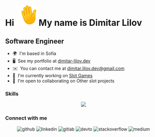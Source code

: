 Hi <img src="/images/hi.gif" alt="hi" style="width:66px;"/> My name is Dimitar Lilov
=====================================================================================================================================

Software Engineer
-----------------

*   🌍  I'm based in Sofia
*   🖥️  See my portfolio at [dimitar-lilov.dev](http://www.dimitar-lilov.dev)
*   ✉️  You can contact me at [dimitar.lilov.dev@gmail.com](mailto:dimitar.lilov.dev@gmail.com)
*   🚀  I'm currently working on [Slot Games](http://7mojos.com/slots)
*   🤝  I'm open to collaborating on Other slot projects
  
### Skills 
<p align="center">
  <a href="https://skillicons.dev">
    <img src="https://skillicons.dev/icons?i=cs,java,js,ts,html,css,react,angular,git,linux,dotnet,nodejs,express,redux,jquery,pug,php,go,py,lua,sass,bootstrap,webpack,babel,docker,jenkins,rabbitmq,grafana,postgres,mongodb,mysql,firebase,gitlab,github,githubactions,bash,powershell,neovim,visualstudio,vscode,aws,ps,postman" />
  </a>
</p>

### Connect with me  
<div align="center">
  <a href="https://github.com/DimitarLilov" target="_blank" style="text-decoration:none;"><img src=https://img.shields.io/badge/github-%2324292e.svg?&style=for-the-badge&logo=github&logoColor=white alt=github style="margin-bottom: 5px;" /></a>
  <a href="https://linkedin.com/in/dimitar-lilov" target="_blank" style="text-decoration:none;"><img src=https://img.shields.io/badge/linkedin-%231E77B5.svg?&style=for-the-badge&logo=linkedin&logoColor=white alt=linkedin style="margin-bottom: 5px;" /></a>
  <a href="https://gitlab.com/DimitarLilov" target="_blank" style="text-decoration:none;"><img src=https://img.shields.io/badge/gitlab-330F63.svg?&style=for-the-badge&logo=gitlab&logoColor=white alt=gitlab style="margin-bottom: 5px;" /></a>
  <a href="https://dev.to/dimitarlilov" target="_blank" style="text-decoration:none;"><img src=https://img.shields.io/badge/dev.to-%2308090A.svg?&style=for-the-badge&logo=dev.to&logoColor=white alt=devto style="margin-bottom: 5px;" /></a>
  <a href="https://stackoverflow.com/users/6817141/dimitar" target="_blank" style="text-decoration:none;"><img src=https://img.shields.io/badge/stackoverflow-%23F28032.svg?&style=for-the-badge&logo=stackoverflow&logoColor=white alt=stackoverflow style="margin-bottom: 5px;" /></a>
  <a href="https://medium.com/@dimitar.lilov.dev" target="_blank" style="text-decoration:none;"><img src=https://img.shields.io/badge/medium-%23292929.svg?&style=for-the-badge&logo=medium&logoColor=white alt=medium style="margin-bottom: 5px;" /></a>
</div>
